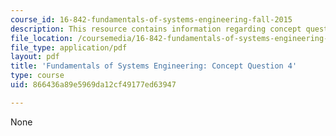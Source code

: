 ```yaml
---
course_id: 16-842-fundamentals-of-systems-engineering-fall-2015
description: This resource contains information regarding concept question 4.
file_location: /coursemedia/16-842-fundamentals-of-systems-engineering-fall-2015/866436a89e5969da12cf49177ed63947_MIT16_842F15_Question4.pdf
file_type: application/pdf
layout: pdf
title: 'Fundamentals of Systems Engineering: Concept Question 4'
type: course
uid: 866436a89e5969da12cf49177ed63947

---
```

None